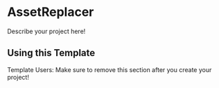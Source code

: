 # AssetReplacer

Describe your project here!

## Using this Template

Template Users: Make sure to remove this section after you create your project!
